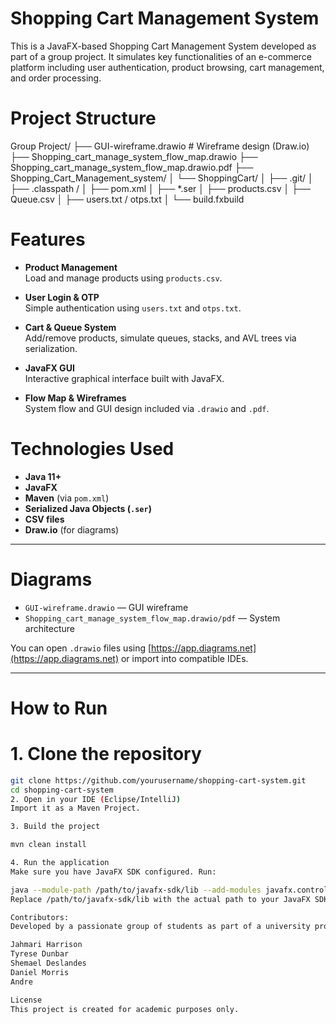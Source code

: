 # Shopping Cart Management System

This is a JavaFX-based Shopping Cart Management System developed as part of a group project. It simulates key functionalities of an e-commerce platform including user authentication, product browsing, cart management, and order processing.

# Project Structure

Group Project/
├── GUI-wireframe.drawio # Wireframe design (Draw.io)
├── Shopping_cart_manage_system_flow_map.drawio 
├── Shopping_cart_manage_system_flow_map.drawio.pdf
├── Shopping_Cart_Management_system/
│ └── ShoppingCart/
│ ├── .git/ 
│ ├── .classpath / 
│ ├── pom.xml 
│ ├── *.ser 
│ ├── products.csv 
│ ├── Queue.csv
│ ├── users.txt / otps.txt 
│ └── build.fxbuild 


# Features

- **Product Management**  
  Load and manage products using `products.csv`.

- **User Login & OTP**  
  Simple authentication using `users.txt` and `otps.txt`.

- **Cart & Queue System**  
  Add/remove products, simulate queues, stacks, and AVL trees via serialization.

- **JavaFX GUI**  
  Interactive graphical interface built with JavaFX.

- **Flow Map & Wireframes**  
  System flow and GUI design included via `.drawio` and `.pdf`.
  
# Technologies Used

- **Java 11+**
- **JavaFX**
- **Maven** (via `pom.xml`)
- **Serialized Java Objects (`.ser`)**
- **CSV files**
- **Draw.io** (for diagrams)

---

# Diagrams

- `GUI-wireframe.drawio` — GUI wireframe
- `Shopping_cart_manage_system_flow_map.drawio/pdf` — System architecture

You can open `.drawio` files using [https://app.diagrams.net](https://app.diagrams.net) or import into compatible IDEs.

---

# How to Run

# 1. Clone the repository

```bash
git clone https://github.com/yourusername/shopping-cart-system.git
cd shopping-cart-system
2. Open in your IDE (Eclipse/IntelliJ)
Import it as a Maven Project.

3. Build the project

mvn clean install

4. Run the application
Make sure you have JavaFX SDK configured. Run:

java --module-path /path/to/javafx-sdk/lib --add-modules javafx.controls,javafx.fxml -jar target/ShoppingCart.jar
Replace /path/to/javafx-sdk/lib with the actual path to your JavaFX SDK.

Contributors:
Developed by a passionate group of students as part of a university project.

Jahmari Harrison 
Tyrese Dunbar
Shemael Deslandes
Daniel Morris
Andre

License
This project is created for academic purposes only. 
